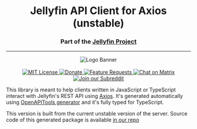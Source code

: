 <h1 align="center">Jellyfin API Client for Axios (unstable)</h1>
<h3 align="center">Part of the <a href="https://jellyfin.media">Jellyfin Project</a></h3>

---

<p align="center">
<img alt="Logo Banner" src="https://raw.githubusercontent.com/jellyfin/jellyfin-ux/master/branding/SVG/banner-logo-solid.svg?sanitize=true"/>
<br/>
<br/>
<a href="https://github.com/jellyfin/jellyfin-client-axios">
<img alt="MIT License" src="https://img.shields.io/github/license/jellyfin/jellyfin-client-axios.svg"/>
</a>
<a href="https://opencollective.com/jellyfin">
<img alt="Donate" src="https://img.shields.io/opencollective/all/jellyfin.svg?label=backers"/>
</a>
<a href="https://features.jellyfin.org">
<img alt="Feature Requests" src="https://img.shields.io/badge/fider-vote%20on%20features-success.svg"/>
</a>
<a href="https://matrix.to/#/+jellyfin:matrix.org">
<img alt="Chat on Matrix" src="https://img.shields.io/matrix/jellyfin:matrix.org.svg?logo=matrix"/>
</a>
<a href="https://www.reddit.com/r/jellyfin">
<img alt="Join our Subreddit" src="https://img.shields.io/badge/reddit-r%2Fjellyfin-%23FF5700.svg"/>
</a>
</p>

This library is meant to help clients written in JavaScript or TypeScript interact with Jellyfin's REST API using [Axios](https://github.com/axios/axios).
It's generated automatically using [OpenAPITools generator](https://github.com/OpenAPITools/openapi-generator) and it's fully typed
for TypeScript.

This version is built from the current unstable version of the server. Source code of this generated package is available
[in our repo](https://github.com/jellyfin/jellyfin-client-axios)
